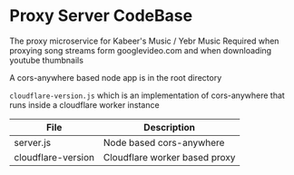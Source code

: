 # Proxy Server CodeBase

The proxy microservice for Kabeer's Music / Yebr Music
Required when proxying song streams form googlevideo.com
and when downloading youtube thumbnails


A cors-anywhere based node app is in the root directory

``cloudflare-version.js`` which is an implementation of cors-anywhere that runs inside a cloudflare worker instance



| File     | Description   |
| ----------- | -----------    |
| server.js     | Node based cors-anywhere |
| cloudflare-version   | Cloudflare worker based proxy|

